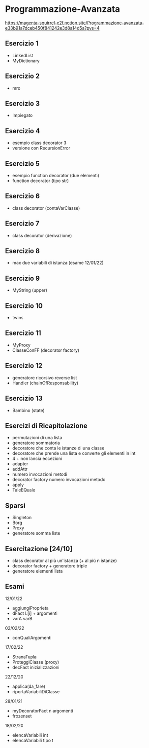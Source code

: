 # Programmazione-Avanzata
https://magenta-squirrel-e2f.notion.site/Programmazione-avanzata-e33b91a7dceb450f841242e3d8a14d5a?pvs=4

## Esercizio 1
- LinkedList
- MyDictionary

## Esercizio 2
- mro

## Esercizio 3
- Impiegato

## Esercizio 4
- esempio class decorator 3
- versione con RecursionError

## Esercizio 5
- esempio function decorator (due elementi)
- function decorator (tipo str)

## Esercizio 6
- class decorator (contaVarClasse)

## Esercizio 7
- class decorator (derivazione)

## Esercizio 8 
- max due variabili di istanza (esame 12/01/22)

## Esercizio 9
- MyString (upper)

## Esercizio 10 
- twins

## Esercizio 11
- MyProxy
- ClasseConFF (decorator factory)

## Esercizio 12
- generatore ricorsivo reverse list
- Handler (chainOfResponsability)

## Esercizio 13
- Bambino (state)

## Esercizi di Ricapitolazione
- permutazioni di una lista
- generatore sommatoria
- decoratore che conta le istanze di una classe
- decoratore che prende una lista e converte gli elementi in int
- 4 + non lancia eccezioni
- adapter
- addAttr
- numero invocazioni metodi
- decorator factory numero invocazioni metodo
- apply
- TaleEQuale

## Sparsi
- Singleton
- Borg
- Proxy
- generatore somma liste

## Esercitazione [24/10]
- class decorator al più un'istanza (+ al più n istanze)
- decorator factory + generatore triple
- generatore elementi lista

## Esami
12/01/22
- aggiungiProprieta
- dFact L[i] + argomenti
- varA varB

02/02/22
- conQualiArgomenti

17/02/22
- StranaTupla
- ProteggiClasse (proxy)
- decFact inizializzazioni

22/12/20
- applica(da_fare)
- riportaVariabiliDiClasse

28/01/21
- myDecoratorFact n argomenti
- frozenset

18/02/20
- elencaVariabili int
- elencaVariabili tipo t
